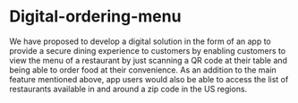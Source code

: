 # Digital-ordering-menu
We have proposed to develop a digital solution in the form of an app to provide a secure dining experience to customers by enabling customers to view the menu of a restaurant by just scanning a QR code at their table and being able to order food at their convenience. As an addition to the main feature mentioned above, app users would also be able to access the list of restaurants available in and around a zip code in the US regions.
